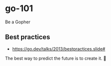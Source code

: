 # go-101

Be a Gopher

## Best practices

- https://go.dev/talks/2013/bestpractices.slide#


<!-- INSPIRATIONAL_QUOTE_START -->
The best way to predict the future is to create it.
👻
<!-- INSPIRATIONAL_QUOTE_END -->
